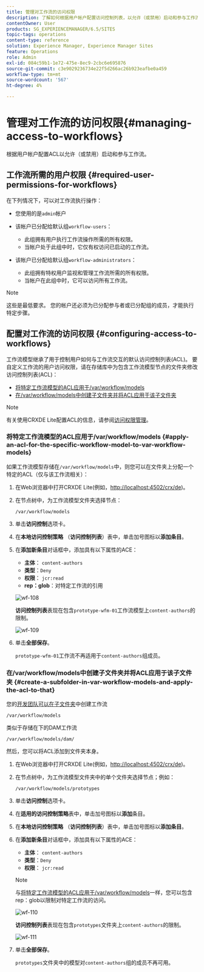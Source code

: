 ```yaml
---
title: 管理对工作流的访问权限
description: 了解如何根据用户帐户配置访问控制列表，以允许（或禁用）启动和参与工作流。
contentOwner: User
products: SG_EXPERIENCEMANAGER/6.5/SITES
topic-tags: operations
content-type: reference
solution: Experience Manager, Experience Manager Sites
feature: Operations
role: Admin
exl-id: 084c59b1-1e72-475e-8ec9-2cbc6e695876
source-git-commit: c3e9029236734e22f5d266ac26b923eafbe0a459
workflow-type: tm+mt
source-wordcount: '567'
ht-degree: 4%

---
```


# 管理对工作流的访问权限{#managing-access-to-workflows}

根据用户帐户配置ACL以允许（或禁用）启动和参与工作流。

## 工作流所需的用户权限 {#required-user-permissions-for-workflows}

在下列情况下，可以对工作流执行操作：

* 您使用的是`admin`帐户
* 该帐户已分配给默认组`workflow-users`：

   * 此组拥有用户执行工作流操作所需的所有权限。
   * 当帐户处于此组中时，它仅有权访问已启动的工作流。

* 该帐户已分配给默认组`workflow-administrators`：

   * 此组拥有特权用户监视和管理工作流所需的所有权限。
   * 当帐户在此组中时，它可以访问所有工作流。

>[!NOTE]
>
>这些是最低要求。 您的帐户还必须为已分配参与者或已分配组的成员，才能执行特定步骤。

## 配置对工作流的访问权限 {#configuring-access-to-workflows}

工作流模型继承了用于控制用户如何与工作流交互的默认访问控制列表(ACL)。 要自定义工作流的用户访问权限，请在存储库中为包含工作流模型节点的文件夹修改访问控制列表(ACL)：

* [将特定工作流模型的ACL应用于/var/workflow/models](/help/sites-administering/workflows-managing.md#apply-an-acl-for-the-specific-workflow-model-to-var-workflow-models)
* [在/var/workflow/models中创建子文件夹并将ACL应用于该子文件夹](/help/sites-administering/workflows-managing.md#create-a-subfolder-in-var-workflow-models-and-apply-the-acl-to-that)

>[!NOTE]
>
>有关使用CRXDE Lite配置ACL的信息，请参阅[访问权限管理](/help/sites-administering/user-group-ac-admin.md#access-right-management)。

### 将特定工作流模型的ACL应用于/var/workflow/models {#apply-an-acl-for-the-specific-workflow-model-to-var-workflow-models}

如果工作流模型存储在`/var/workflow/models`中，则您可以在文件夹上分配一个特定的ACL（仅与该工作流相关）：

1. 在Web浏览器中打开CRXDE Lite(例如，[http://localhost:4502/crx/de](http://localhost:4502/crx/de))。
1. 在节点树中，为工作流模型文件夹选择节点：

   `/var/workflow/models`

1. 单击&#x200B;**访问控制**&#x200B;选项卡。
1. 在&#x200B;**本地访问控制策略** （**访问控制列表**）表中，单击加号图标以&#x200B;**添加条目**。
1. 在&#x200B;**添加新条目**&#x200B;对话框中，添加具有以下属性的ACE：

   * **主体**： `content-authors`
   * **类型**：`Deny`
   * **权限**： `jcr:read`
   * **rep：glob**：对特定工作流的引用

   ![wf-108](assets/wf-108.png)

   **访问控制列表**&#x200B;表现在包含`prototype-wfm-01`工作流模型上`content-authors`的限制。

   ![wf-109](assets/wf-109.png)

1. 单击&#x200B;**全部保存**。

   `prototype-wfm-01`工作流不再适用于`content-authors`组成员。

### 在/var/workflow/models中创建子文件夹并将ACL应用于该子文件夹 {#create-a-subfolder-in-var-workflow-models-and-apply-the-acl-to-that}

您的[开发团队可以在子文件夹](/help/sites-developing/workflows-models.md#creating-a-new-workflow)中创建工作流

`/var/workflow/models`

类似于存储在下的DAM工作流

`/var/workflow/models/dam/`

然后，您可以将ACL添加到文件夹本身。

1. 在Web浏览器中打开CRXDE Lite(例如，[http://localhost:4502/crx/de](http://localhost:4502/crx/de))。
1. 在节点树中，为工作流模型文件夹中的单个文件夹选择节点；例如：

   `/var/workflow/models/prototypes`

1. 单击&#x200B;**访问控制**&#x200B;选项卡。
1. 在&#x200B;**适用的访问控制策略**&#x200B;表中，单击加号图标以&#x200B;**添加**&#x200B;条目。
1. 在&#x200B;**本地访问控制策略** （**访问控制列表**）表中，单击加号图标以&#x200B;**添加条目**。
1. 在&#x200B;**添加新条目**&#x200B;对话框中，添加具有以下属性的ACE：

   * **主体**： `content-authors`
   * **类型**：`Deny`
   * **权限**： `jcr:read`

   >[!NOTE]
   >
   >与[将特定工作流模型的ACL应用于/var/workflow/models](/help/sites-administering/workflows-managing.md#apply-an-acl-for-the-specific-workflow-model-to-var-workflow-models)一样，您可以包含rep：glob以限制对特定工作流的访问。

   ![wf-110](assets/wf-110.png)

   **访问控制列表**&#x200B;表现在包含`prototypes`文件夹上`content-authors`的限制。

   ![wf-111](assets/wf-111.png)

1. 单击&#x200B;**全部保存**。

   `prototypes`文件夹中的模型对`content-authors`组的成员不再可用。
